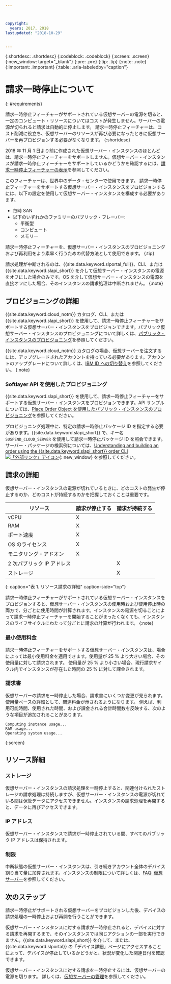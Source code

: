 ```yaml
---



copyright:
  years: 2017, 2018
lastupdated: "2018-10-29"


---
```


{:shortdesc: .shortdesc}
{:codeblock: .codeblock}
{:screen: .screen}
{:new_window: target="_blank"}
{:pre: .pre}
{:tip: .tip}
{:note: .note}
{:important: .important}
{:table: .aria-labeledby="caption"}

# 請求一時停止について
{: #requirements}

請求一時停止フィーチャーがサポートされている仮想サーバーの電源を切ると、一定のコンピュート・リソースについてはコストが発生しません。サーバーの電源が切られると請求は自動的に停止します。 請求一時停止フィーチャーは、コスト削減に役立ち、仮想サーバーのリソースが再び必要になったときに仮想サーバーを再プロビジョンする必要がなくなります。
{:shortdesc}

2018 年 11 月 1 日より前に作成された仮想サーバー・インスタンスのほとんどは、請求一時停止フィーチャーをサポートしません。仮想サーバー・インスタンスが請求一時停止フィーチャーをサポートしているかどうかを確認するには、[請求一時停止フィーチャーの表示](vsi_viewing_suspend.html)を参照してください。 

このフィーチャーは、世界中のデータ・センターで使用できます。 請求一時停止フィーチャーをサポートする仮想サーバー・インスタンスをプロビジョンするには、以下の設定を使用して仮想サーバー・インスタンスを構成する必要があります。

* 毎時 SAN
* 以下のいずれかのファミリーのパブリック・フレーバー:
  * 平衡型
  * コンピュート
  * メモリー

請求一時停止フィーチャーを、仮想サーバー・インスタンスのプロビジョニングおよび再利用をより素早く行うための代替方法として使用できます。
{:tip}

請求処理が中断されるのは、{{site.data.keyword.slportal_full}}、CLI、または {{site.data.keyword.slapi_short}} を介して仮想サーバー・インスタンスの電源をオフにした場合のみです。OS を介して仮想サーバー・インスタンスの電源を直接オフにした場合、そのインスタンスの請求処理は中断されません。
{:note}

## プロビジョニングの詳細

{{site.data.keyword.cloud_notm}} カタログ、CLI、または {{site.data.keyword.slapi_short}} を使用して、請求一時停止フィーチャーをサポートする仮想サーバー・インスタンスをプロビジョンできます。パブリック仮想サーバー・インスタンスのプロビジョニングについて詳しくは、[パブリック・インスタンスのプロビジョニング](../vsi/vsi_provision_public.html)を参照してください。

{{site.data.keyword.cloud_notm}} カタログの場合、仮想サーバーを注文するには、アップグレードされたアカウントを持っている必要があります。アカウントのアップグレードについて詳しくは、[IBM ID への切り替え](https://console.bluemix.net/docs/admin/softlayerlink.html)を参照してください。
{:note}

### Softlayer API を使用したプロビジョニング
{{site.data.keyword.slapi_short}} を使用して、請求一時停止フィーチャーをサポートする仮想サーバー・インスタンスをプロビジョンできます。API サンプルについては、[Place Order Object を使用したパブリック・インスタンスのプロビジョニング](../vsi/vsi_provision_api.html#provisioning-a-public-instance-using-place-order-object)を参照してください。 

プロビジョニング処理中に、特定の請求一時停止パッケージ ID を指定する必要があります。{{site.data.keyword.slapi_short}} で、キー名 `SUSPEND_CLOUD_SERVER` を使用して請求一時停止パッケージ ID を照会できます。 サーバー・パッケージの検索例については、[Understanding and building an order using the {{site.data.keyword.slapi_short}} order CLI ![「外部リンク」アイコン](../icons/launch-glyph.svg "「外部リンク」アイコン")](https://softlayer.github.io/article/understanding-ordering/){: new_window} を参照してください。

## 請求の詳細

仮想サーバー・インスタンスの電源が切れているときに、どのコストの発生が停止するのか、どのコストが持続するのかを把握しておくことは重要です。

| リソース                      | 請求が停止する   | 請求が持続する |
| ----------------------------- | ----------------- | ---------------- |
| vCPU                          |          X        |                  |
| RAM                           |          X        |                  |
| ポート速度                    |          X        |                  |
| OS のライセンス     |          X        |                  |
| モニタリング・アドオン          |          X        |                  |
| 2 次パブリック IP アドレス |                   |         X        |
| ストレージ                       |                   |         X        |
{: caption="表 1. リソース請求の詳細" caption-side="top"}   

請求一時停止フィーチャーがサポートされている仮想サーバー・インスタンスをプロビジョンすると、仮想サーバー・インスタンスの使用時および使用停止時の両方で、分ごとに使用時間が計算されます。インスタンスの電源を切ることによって請求一時停止フィーチャーを開始することがまったくなくても、インスタンスのライフサイクルにわたって分ごとに請求の計算が行われます。
{:note}

### 最小使用料金
請求一時停止フィーチャーをサポートする仮想サーバー・インスタンスは、場合によっては最小使用料金を適用できます。使用量が 25 % より大きい場合、その使用量に対して請求されます。 使用量が 25 % より小さい場合、現行請求サイクル内でインスタンスが存在した時間の 25 % に対して課金されます。 

### 請求書
仮想サーバーの請求を一時停止した場合、請求書にいくつか変更が見られます。 使用量ベースの詳細として、関連料金が示されるようになります。 例えば、利用可能時間、使用された時間、および課金される合計時間数を反映する、次のような項目が追加されることがあります。

```
Computing instance usage...
RAM usage...
Operating system usage...
```
{:screen}

## リソース詳細

### ストレージ

仮想サーバー・インスタンスの請求処理を一時停止すると、関連付けられたストレージの請求処理は持続しますが、仮想サーバー・インスタンスの電源が切れている間は保管データにアクセスできません。インスタンスの請求処理を再開すると、データに再びアクセスできます。

### IP アドレス

仮想サーバー・インスタンスで請求が一時停止されている間、すべてのパブリック IP アドレスは保持されます。

### 制限

中断状態の仮想サーバー・インスタンスは、引き続きアカウント全体のデバイス割り当て量に加算されます。インスタンスの制限について詳しくは、[FAQ: 仮想サーバー](vsi_faqs_vs.html#concurrent)を参照してください。

## 次のステップ
請求一時停止がサポートされる仮想サーバーをプロビジョンした後、デバイスの請求処理の一時停止および再開を行うことができます。

仮想サーバー・インスタンスに対する請求が一時停止されると、デバイスに対する請求を再開するまで、そのインスタンスでは同じアクションの一部を実行できません。{{site.data.keyword.slapi_short}} を介して、または、{{site.data.keyword.slportal}} の「デバイス詳細」ページにアクセスすることによって、デバイスが停止しているかどうかと、状況が変化した関連日付を確認できます。

仮想サーバー・インスタンスに対する請求を一時停止するには、仮想サーバーの電源を切ります。 詳しくは、[仮想サーバーの管理](vsi_managing.html)を参照してください。
